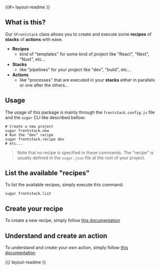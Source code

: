 <!--
/**
 * @name            README
 * @namespace       doc
 * @type            Markdown
 * @platform        md
 * @status          stable
 * @menu            Documentation           /doc/readme
 *
 * @since           2.0.0
 * @author    Olivier Bossel <olivier.bossel@gmail.com> (https://coffeekraken.io)
 */
-->

{{#> layout-readme }}

## What is this?

Our `SFrontstack` class allows you to create and execute some **recipes** of **stacks** of **actions** with ease.

-   **Recipes**
    -   kind of "templates" for some kind of project like "React", "Next", "Nuxt", etc...
-   **Stacks**
    -   like "pipelines" for your project like "dev", "build", etc...
-   **Actions**
    -   like "processes" that are executed in your **stacks** either in parallels or one after the others...

## Usage

The usage of this package is mainly through the `frontstack.config.js` file and the `sugar` CLI like described bellow:

```shell
# Create a new project
sugar frontstack.new
# Run the "dev" recipe
sugar frontstack.recipe dev
# etc...
```

> Note that no recipe is specified in these commands. The "recipe" is usually defined in the `sugar.json` file at the root of your project.

## List the available "recipes"

To list the available recipes, simply execute this command:

```shell
sugar frontstack.list
```

## Create your recipe

To create a new recipe, simply follow [this documentation](/doc/recipes/create-your-recipe)

## Understand and create an action

To understand and create your own action, simply follow [this documentation](/doc/recipes/create-your-recipe4)

{{/ layout-readme }}

